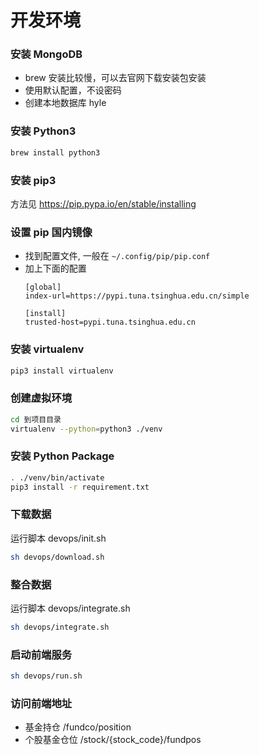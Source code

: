 # 开发环境

### 安装 MongoDB
  - brew 安装比较慢，可以去官网下载安装包安装
  - 使用默认配置，不设密码
  - 创建本地数据库 hyle

### 安装 Python3
  ```bash
  brew install python3
  ```

### 安装 pip3
  方法见 https://pip.pypa.io/en/stable/installing

### 设置 pip 国内镜像
  - 找到配置文件, 一般在 `~/.config/pip/pip.conf`
  - 加上下面的配置
    ```
    [global]
    index-url=https://pypi.tuna.tsinghua.edu.cn/simple

    [install]
    trusted-host=pypi.tuna.tsinghua.edu.cn
    ```

### 安装 virtualenv
  ```bash
  pip3 install virtualenv
  ```

### 创建虚拟环境
  ```bash
  cd 到项目目录
  virtualenv --python=python3 ./venv
  ```

### 安装 Python Package
  ```bash
  . ./venv/bin/activate
  pip3 install -r requirement.txt
  ```

### 下载数据
运行脚本 devops/init.sh
```bash
sh devops/download.sh
```

### 整合数据
运行脚本 devops/integrate.sh
```bash
sh devops/integrate.sh
```

### 启动前端服务
```bash
sh devops/run.sh
```

### 访问前端地址
- 基金持仓 /fundco/position
- 个股基金仓位 /stock/{stock_code}/fundpos
